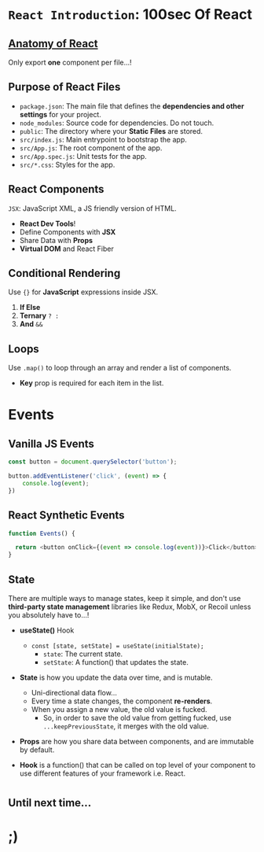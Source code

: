 # `React Introduction`: **100sec** Of React


## [Anatomy of React](https://fireship.io/courses/react/basics-anatomy/)
Only export **one** component per file...!


## Purpose of React Files
- `package.json`: The main file that defines the **dependencies and other settings** for your project.
- `node_modules`: Source code for dependencies. Do not touch.
- `public`: The directory where your **Static Files** are stored.
- `src/index.js`: Main entrypoint to bootstrap the app.
- `src/App.js`: The root component of the app.
- `src/App.spec.js`: Unit tests for the app.
- `src/*.css`: Styles for the app.


## React Components
`JSX`: JavaScript XML, a JS friendly version of HTML.

- **React Dev Tools**!
- Define Components with **JSX**
- Share Data with **Props**
- **Virtual DOM** and React Fiber


## Conditional Rendering
Use `{}` for **JavaScript** expressions inside JSX.

1. **If Else**
2. **Ternary** `? :`
3. **And** `&&`



## Loops
Use `.map()` to loop through an array and render a list of components.

- **Key** prop is required for each item in the list.



# Events

## Vanilla JS Events
```javascript
const button = document.querySelector('button');

button.addEventListener('click', (event) => {
    console.log(event);
})
```

## React Synthetic Events
```javascript
function Events() {

  return <button onClick={(event => console.log(event))}>Click</button>
}
```


## State
There are multiple ways to manage states, keep it simple, and don't use **third-party state management** libraries like Redux, MobX, or Recoil unless you absolutely have to...!

- **useState()** Hook
    - `const [state, setState] = useState(initialState);`
        - `state`: The current state.
        - `setState`: A function() that updates the state.
  
- **State** is how you update the data over time, and is mutable.
    - Uni-directional data flow...
    - Every time a state changes, the component **re-renders**.
    - When you assign a new value, the old value is fucked.
        - So, in order to save the old value from getting fucked, use `...keepPreviousState`, it merges with the old value.
    
- **Props** are how you share data between components, and are immutable by default.

- **Hook** is a function() that can be called on top level of your component to use different features of your framework i.e. React.













#

## Until next time...
# ;)

